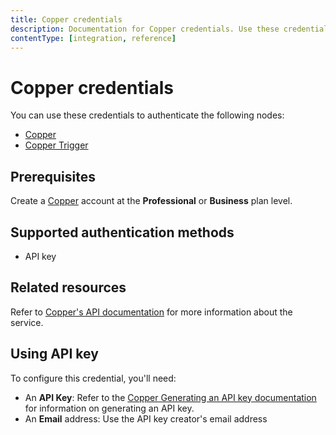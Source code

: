 ```yaml
---
title: Copper credentials
description: Documentation for Copper credentials. Use these credentials to authenticate Copper in n8n, a workflow automation platform.
contentType: [integration, reference]
---
```


# Copper credentials

You can use these credentials to authenticate the following nodes:

- [Copper](/integrations/builtin/app-nodes/n8n-nodes-base.copper.md)
- [Copper Trigger](/integrations/builtin/trigger-nodes/n8n-nodes-base.coppertrigger.md)

## Prerequisites

Create a [Copper](https://www.copper.com/) account at the **Professional** or **Business** plan level.

## Supported authentication methods

- API key

## Related resources

Refer to [Copper's API documentation](https://developer.copper.com/) for more information about the service.

## Using API key

To configure this credential, you'll need:

- An **API Key**: Refer to the [Copper Generating an API key documentation](https://support.copper.com/en/articles/8823347-generating-an-api-key) for information on generating an API key.
- An **Email** address: Use the API key creator's email address


